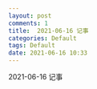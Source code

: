 ```yaml
---
layout: post
comments: 1
title:  2021-06-16 记事
categories: Default
tags: Default
date: 2021-06-16 10:33
---
```


 2021-06-16 记事





